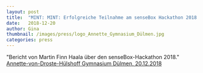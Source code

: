 ```yaml
---
layout: post
title:  "MINT: MINT: Erfolgreiche Teilnahme am senseBox Hackathon 2018 der Universität Münster"
date:   2018-12-20
author: Gina
thumbnail: /images/press/logo_Annette_Gymnasium_Dülmen.jpg
categories: press
---
```

"Bericht von Martin Finn Haala über den senseBox-Hackathon 2018."
<a href="http://avd.duelmen.org/content/mint-erfolgreiche-teilnahme-am-sensebox-hackathon-2018-der-universitaet-muenster">Annette-von-Droste-Hülshoff Gymnasium Dülmen, 20.12.2018</a>
